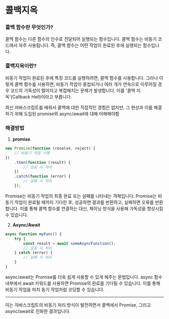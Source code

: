 # 콜백지옥

### 콜백 함수란 무엇인가?

콜백 함수는 다른 함수의 인수로 전달되어 실행되는 함수입니다. 콜백 함수는 비동기 코드에서 자주 사용됩니다. 즉, 콜백 함수는 어떤 작업이 완료된 후에 실행되는 함수입니다.

### 콜백지옥이란?

비동기 작업이 완료된 후에 특정 코드를 실행하려면, 콜백 함수를 사용합니다. 그러나 이렇게 콜백 함수를 사용하면, 비동기 작업이 중첩되거나 여러 개가 연속으로 이루어질 경우 코드의 가독성이 떨어지고 복잡해지는 문제가 발생합니다. 이를 '콜백 지옥'(Callback Hell)이라고 부릅니다.

최신 자바스크립트를 배워서 콜백에 대한 직접적인 경험은 없지만, 그 현상과 이를 해결하기 위해 도입된 promise와 async/await에 대해 이해해야함

### 해결방법

1. **promise**

```javascript
new Promise(function (resolve, reject) {
    // 비동기 작업 수행
})
    .then(function (result) {
        // 성공 시 처리
    })
    .catch(function (error) {
        // 실패 시 처리
    });
```

Promise는 비동기 작업의 최종 완료 또는 실패를 나타내는 객체입니다. Promise는 비동기 작업이 완료될 때까지 기다린 후, 성공하면 결과를 반환하고, 실패하면 오류를 반환합니다. 이를 통해 콜백 함수를 연결하는 대신, 체이닝 방식을 사용해 가독성을 향상시킬 수 있습니다.

2. **Async/Await**

```javascript
async function myFunc() {
    try {
        const result = await someAsyncFunction();
        // 성공 시 처리
    } catch (error) {
        // 실패 시 처리
    }
}
```

async/await는 Promise를 더욱 쉽게 사용할 수 있게 해주는 문법입니다. async 함수 내부에서 await 키워드를 사용하면 Promise의 완료를 기다릴 수 있습니다. 이를 통해 비동기 작업을 마치 동기 작업처럼 코딩할 수 있습니다.

---

이는 자바스크립트의 비동기 처리 방식이 발전하면서 콜백에서 Promise, 그리고 async/await로 진화한 결과입니다.

